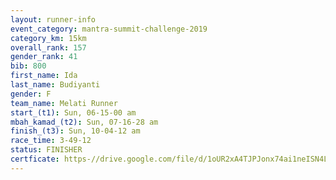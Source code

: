 ```yaml
---
layout: runner-info 
event_category: mantra-summit-challenge-2019 
category_km: 15km 
overall_rank: 157
gender_rank: 41
bib: 800
first_name: Ida
last_name: Budiyanti
gender: F
team_name: Melati Runner
start_(t1): Sun, 06-15-00 am
mbah_kamad_(t2): Sun, 07-16-28 am
finish_(t3): Sun, 10-04-12 am
race_time: 3-49-12
status: FINISHER
certficate: https-//drive.google.com/file/d/1oUR2xA4TJPJonx74ai1neISN4LQzYEFj/view?usp=sharing
---
```

